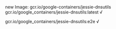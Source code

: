new Image: gcr.io/google-containers/jessie-dnsutils
gcr.io/google_containers/jessie-dnsutils:latest √

gcr.io/google_containers/jessie-dnsutils:e2e √

